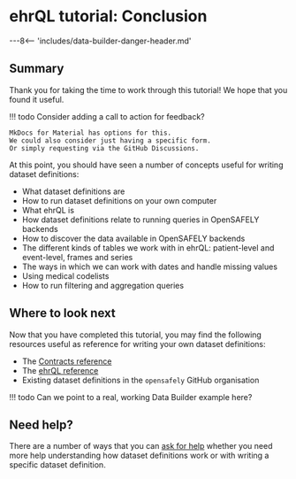 # ehrQL tutorial: Conclusion

---8<-- 'includes/data-builder-danger-header.md'

## Summary

Thank you for taking the time to work through this tutorial!
We hope that you found it useful.

!!! todo
    Consider adding a call to action for feedback?

    MkDocs for Material has options for this.
    We could also consider just having a specific form.
    Or simply requesting via the GitHub Discussions.

At this point,
you should have seen a number of concepts
useful for writing dataset definitions:

* What dataset definitions are
* How to run dataset definitions on your own computer
* What ehrQL is
* How dataset definitions relate to running queries in OpenSAFELY backends
* How to discover the data available in OpenSAFELY backends
* The different kinds of tables we work with in ehrQL: patient-level and event-level, frames and series
* The ways in which we can work with dates and handle missing values
* Using medical codelists
* How to run filtering and aggregation queries

## Where to look next

Now that you have completed this tutorial,
you may find the following resources useful
as reference for writing your own dataset definitions:

* The [Contracts reference](contracts-reference.md)
* The [ehrQL reference](ehrql-reference.md)
* Existing dataset definitions in the `opensafely` GitHub organisation

!!! todo
    Can we point to a real, working Data Builder example here?

## Need help?

There are a number of ways that you can [ask for help](how-to-get-help.md)
whether you need more help understanding how dataset definitions work
or with writing a specific dataset definition.
